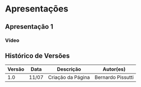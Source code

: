 # Apresentações

## Apresentação 1

### Vídeo

## Histórico de Versões
| Versão | Data  | Descrição         | Autor(es)         |
| ------ |-------| ----------------- |-------------------|
| 1.0    | 11/07 | Criação da Página | Bernardo Pissutti |
